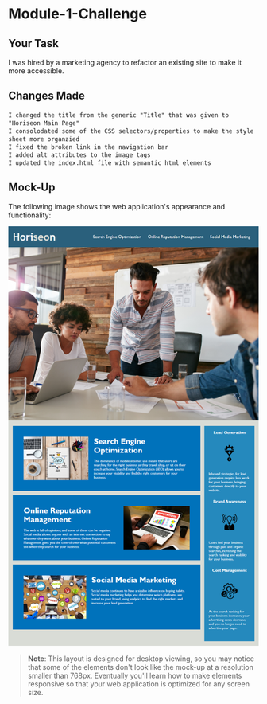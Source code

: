 # Module-1-Challenge

## Your Task
I was hired by a marketing agency to refactor an existing site to make it more accessible.

## Changes Made

```
I changed the title from the generic "Title" that was given to "Horiseon Main Page"
I consolodated some of the CSS selectors/properties to make the style sheet more organzied
I fixed the broken link in the navigation bar
I added alt attributes to the image tags
I updated the index.html file with semantic html elements
```

## Mock-Up
The following image shows the web application's appearance and functionality:

![The Horiseon webpage includes a navigation bar, a header image, and cards with text and images at the bottom of the page.](./Assets/01-html-css-git-homework-demo.png)

> **Note**: This layout is designed for desktop viewing, so you may notice that some of the elements don't look like the mock-up at a resolution smaller than 768px. Eventually you'll learn how to make elements responsive so that your web application is optimized for any screen size.

